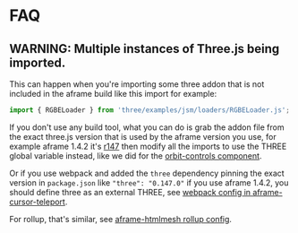 # FAQ

## WARNING: Multiple instances of Three.js being imported.

This can happen when you're importing some three addon that is not included in the aframe build like this import for example:

```js
import { RGBELoader } from 'three/examples/jsm/loaders/RGBELoader.js';
```

If you don't use any build tool, what you can do is grab the addon file from the exact three.js version that is used by the aframe version you use, for example aframe 1.4.2 it's [r147](https://github.com/mrdoob/three.js/tree/r147) then modify all the imports to use the THREE global variable instead, like we did for the [orbit-controls component](https://github.com/supermedium/superframe/blob/master/components/orbit-controls/lib/OrbitControls.js#L1-L5).

Or if you use webpack and added the `three` dependency pinning the exact version in `package.json` like `"three": "0.147.0"` if you use aframe 1.4.2, you should define three as an external THREE, see [webpack config in aframe-cursor-teleport](https://github.com/c-frame/aframe-cursor-teleport/blob/master/webpack.config.js#L14-L17).

For rollup, that's similar, see [aframe-htmlmesh rollup config](https://github.com/AdaRoseCannon/aframe-htmlmesh/blob/main/rollup.config.js#L19-L21).
